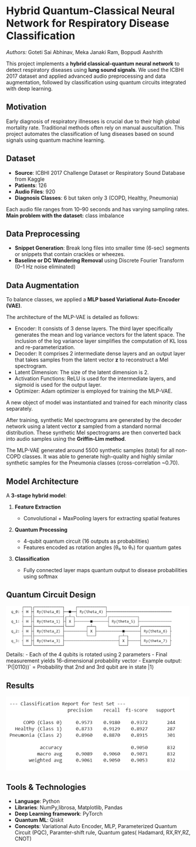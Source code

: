 

# Hybrid Quantum-Classical Neural Network for Respiratory Disease Classification

*Authors:* Goteti Sai Abhinav, Meka Janaki Ram, Boppudi Aashrith

This project implements a **hybrid classical-quantum neural network** to detect respiratory diseases using **lung sound signals**. We used the ICBHI 2017 dataset and applied advanced audio preprocessing and data augmentation, followed by classification using quantum circuits integrated with deep learning.

## Motivation

Early diagnosis of respiratory illnesses is crucial due to their high global mortality rate. Traditional methods often rely on manual auscultation. This project automates the classification of lung diseases based on sound signals using quantum machine learning.

## Dataset

- **Source**: ICBHI 2017 Challenge Dataset or Respiratory Sound Database from Kaggle  
- **Patients**: 126  
- **Audio Files**: 920 
- **Diagnosis Classes**: 6 but taken only 3 (COPD, Healthy, Pneumonia)

Each audio file ranges from 10–90 seconds and has varying sampling rates.
**Main problem with the dataset:** class imbalance 

## Data Preprocessing
- **Snippet Generation**: Break long files into smaller time (6-sec) segments or snippets that contain crackles or wheezes.
- **Baseline or DC Wandering Removal** using Discrete Fourier Transform (0–1 Hz noise eliminated)


## Data Augmentation

To balance classes, we applied a **MLP based Variational Auto-Encoder (VAE)**.

The architecture of the MLP-VAE is detailed as follows:

- Encoder: It consists of 3 dense layers. The third layer specifically generates the mean and log variance vectors for the latent space. The inclusion of the log variance layer simplifies the computation of KL loss and re-parameterization.
- Decoder: It comprises 2 intermediate dense layers and an output layer that takes samples from the latent vector **z** to reconstruct a Mel spectrogram.
- Latent Dimension: The size of the latent dimension is 2.
- Activation Functions: ReLU is used for the intermediate layers, and sigmoid is used for the output layer.
- Optimizer: Adam optimizer is employed for training the MLP-VAE.

A new object of model was instantiated and trained for each minority class separately.

After training, synthetic Mel spectrograms are generated by the decoder network using a latent vector **z** sampled from a standard normal distribution. These synthetic Mel spectrograms are then converted back into audio samples using the **Griffin-Lim method**.

The MLP-VAE generated around 5500  synthetic samples (total) for all non-COPD classes. It was able to generate high-quality and highly similar synthetic samples for the Pneumonia classes (cross-correlation ~0.70).
  



## Model Architecture

A **3-stage hybrid model**:

1. **Feature Extraction**  
   - Convolutional + MaxPooling layers for extracting spatial features

2. **Quantum Processing**  
   - 4-qubit quantum circuit (16 outputs as probabilities)  
   - Features encoded as rotation angles (θ₀ to θ₇) for quantum gates

3. **Classification**  
   - Fully connected layer maps quantum output to disease probabilities using softmax

## Quantum Circuit Design

<img src="./Images/quantum circuit.png" alt="Alt text" width="500"/>
Details:
- Each of the 4 qubits is rotated using 2 parameters
- Final measurement yields 16-dimensional probability vector
- Example output: `P(|0110⟩)` = Probability that 2nd and 3rd qubit are in state |1⟩

## Results
<img src="./Images/results.png" alt="Alt text" width="500"/>

  
## Tools & Technologies

- **Language**: Python  
- **Libraries**: NumPy,librosa, Matplotlib, Pandas
- **Deep Learning framework**: PyTorch  
- **Quantum ML**: Qiskit
- **Concepts**: Variational Auto Encoder, MLP, Parameterized Quantum Circuit (PQC), Paramter-shift rule, Quantum gates( Hadamard, RX,RY,RZ, CNOT)





